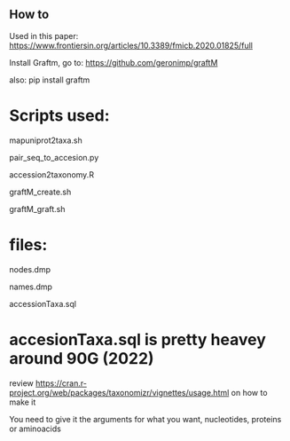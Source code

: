 
## How to

Used in this paper: https://www.frontiersin.org/articles/10.3389/fmicb.2020.01825/full


Install Graftm, go to: https://github.com/geronimp/graftM

also: pip install graftm

# Scripts used:


  mapuniprot2taxa.sh
  
  
  pair_seq_to_accesion.py
  
  
  accession2taxonomy.R
  
  
  graftM_create.sh
  
  
  graftM_graft.sh

# files:
  nodes.dmp

  names.dmp 

  accessionTaxa.sql
  
  # accesionTaxa.sql is pretty heavey around 90G (2022) 
  
  review https://cran.r-project.org/web/packages/taxonomizr/vignettes/usage.html on how to make it 
  
  You need to give it the arguments for what you want, nucleotides, proteins or aminoacids 
 
